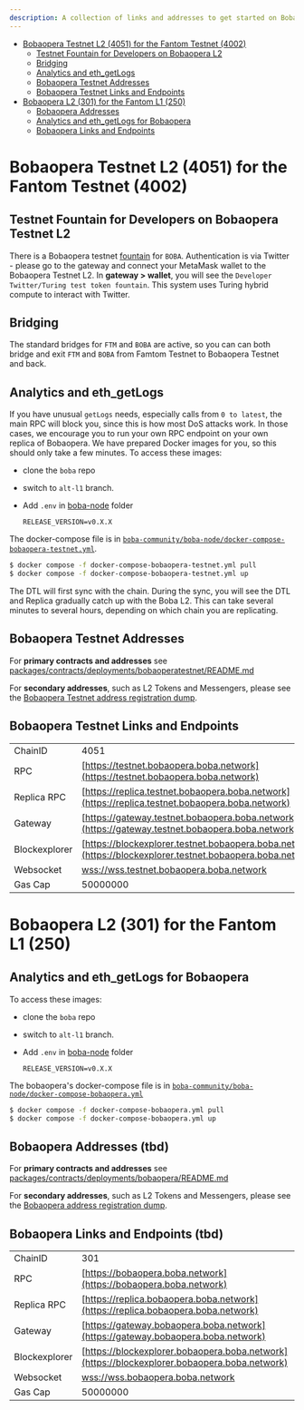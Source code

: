 ```yaml
---
description: A collection of links and addresses to get started on Boba-Fantom
---
```


- [Bobaopera Testnet L2 (4051) for the Fantom Testnet (4002)](#bobaopera-testnet-l2--4051--for-the-fantom-testnet--4002-)
  * [Testnet Fountain for Developers on Bobaopera L2](#testnet-fountain-for-developers-on-bobaopera-testnet-l2)
  * [Bridging](#bridging)
  * [Analytics and eth_getLogs](#Analytics-and-eth-getlogs)
  * [Bobaopera Testnet Addresses](#bobaopera-testnet-addresses)
  * [Bobaopera Testnet Links and Endpoints](#bobaopera-testnet-links-and-endpoints)
- [Bobaopera L2 (301) for the Fantom L1 (250)](#bobaopera-l2--301--for-the-fantom-l1--250-)
  * [Bobaopera Addresses](#bobaopera-addresses)
  * [Analytics and eth_getLogs for Bobaopera](#analytics-and-eth-getlogs-for-bobaopera)
  * [Bobaopera Links and Endpoints](#bobaopera-links-and-endpoints)

# Bobaopera Testnet L2 (4051) for the Fantom Testnet (4002)

## Testnet Fountain for Developers on Bobaopera Testnet L2

There is a Bobaopera testnet [fountain](https://gateway.testnet.bobaopera.boba.network) for `BOBA`. Authentication is via Twitter - please go to the gateway and connect your MetaMask wallet to the Bobaopera Testnet L2. In **gateway > wallet**, you will see the `Developer Twitter/Turing test token fountain`. This system uses Turing hybrid compute to interact with Twitter.

## Bridging

The standard bridges for `FTM` and `BOBA` are active, so you can can both bridge and exit `FTM` and `BOBA` from Famtom Testnet to Bobaopera Testnet and back.

## Analytics and eth_getLogs

If you have unusual `getLogs` needs, especially calls from `0 to latest`, the main RPC will block you, since this is how most DoS attacks work. In those cases, we encourage you to run your own RPC endpoint on your own replica of Bobaopera. We have prepared Docker images for you, so this should only take a few minutes. To access these images:

* clone the `boba` repo
* switch to `alt-l1` branch.
* Add `.env` in [boba-node](https://github.com/bobanetwork/boba/tree/alt-l1/boba_community/boba-node) folder

  ```
  RELEASE_VERSION=v0.X.X
  ```

The docker-compose file is in [`boba-community/boba-node/docker-compose-bobaopera-testnet.yml`](https://github.com/bobanetwork/boba/tree/alt-l1/boba_community/boba-node).

```bash
$ docker compose -f docker-compose-bobaopera-testnet.yml pull
$ docker compose -f docker-compose-bobaopera-testnet.yml up
```

The DTL will first sync with the chain. During the sync, you will see the DTL and Replica gradually catch up with the Boba L2. This can take several minutes to several hours, depending on which chain you are replicating.

## Bobaopera Testnet Addresses

For **primary contracts and addresses** see [packages/contracts/deployments/bobaoperatestnet/README.md](../../packages/contracts/deployments/bobaoperatestnet/README.md)

For **secondary addresses**, such as L2 Tokens and Messengers, please see the [Bobaopera Testnet address registration dump](../../packages/boba/register/addresses/addressesBobaOperaTestnet_0x12ad9f501149D3FDd703cC10c567F416B7F0af8b.json).

## Bobaopera Testnet Links and Endpoints

|               |                                                              |
| ------------- | ------------------------------------------------------------ |
| ChainID       | 4051                                                         |
| RPC           | [https://testnet.bobaopera.boba.network](https://testnet.bobaopera.boba.network) |
| Replica RPC   | [https://replica.testnet.bobaopera.boba.network](https://replica.testnet.bobaopera.boba.network) |
| Gateway       | [https://gateway.testnet.bobaopera.boba.network](https://gateway.testnet.bobaopera.boba.network) |
| Blockexplorer | [https://blockexplorer.testnet.bobaopera.boba.network](https://blockexplorer.testnet.bobaopera.boba.network) |
| Websocket     | [wss://wss.testnet.bobaopera.boba.network](wss://wss.testnet.bobaopera.boba.network) |
| Gas Cap         | 50000000                   |

# Bobaopera L2 (301) for the Fantom L1 (250)

## Analytics and eth_getLogs for Bobaopera

To access these images:

* clone the `boba` repo

* switch to `alt-l1` branch.

* Add `.env` in [boba-node](https://github.com/bobanetwork/boba/tree/alt-l1/boba_community/boba-node) folder

  ```
  RELEASE_VERSION=v0.X.X
  ```

The bobaopera's docker-compose file is in [`boba-community/boba-node/docker-compose-bobaopera.yml`](https://github.com/bobanetwork/boba/tree/alt-l1/boba_community/boba-node)

```bash
$ docker compose -f docker-compose-bobaopera.yml pull
$ docker compose -f docker-compose-bobaopera.yml up
```

## Bobaopera Addresses (tbd)

For **primary contracts and addresses** see [packages/contracts/deployments/bobaopera/README.md](../../packages/contracts/deployments/bobaopera/README.md)

For **secondary addresses**, such as L2 Tokens and Messengers, please see the [Bobaopera address registration dump](../../packages/boba/register/addresses/addressesBobaOpera_0xTBATBATBATBA.json).

## Bobaopera Links and Endpoints (tbd)

|               |                                                              |
| ------------- | ------------------------------------------------------------ |
| ChainID       | 301                                                          |
| RPC           | [https://bobaopera.boba.network](https://bobaopera.boba.network) |
| Replica RPC   | [https://replica.bobaopera.boba.network](https://replica.bobaopera.boba.network) |
| Gateway       | [https://gateway.bobaopera.boba.network](https://gateway.bobaopera.boba.network) |
| Blockexplorer | [https://blockexplorer.bobaopera.boba.network](https://blockexplorer.bobaopera.boba.network) |
| Websocket     | [wss://wss.bobaopera.boba.network](wss://wss.bobaopera.boba.network) |
| Gas Cap         | 50000000                   |
